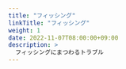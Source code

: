 ```yaml
---
title: "フィッシング"
linkTitle: "フィッシング"
weight: 1
date: 2022-11-07T08:00:00+09:00
description: >
  フィッシングにまつわるトラブル
---
```


